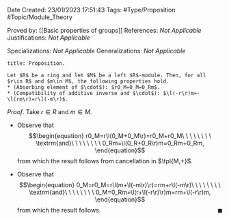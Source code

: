 <div class="topSpace"></div>

Date Created: 23/01/2023 17:51:43
Tags: #Type/Proposition #Topic/Module_Theory

Proved by: [[Basic properties of groups]]
References: _Not Applicable_
Justifications: _Not Applicable_

Specializations: _Not Applicable_
Generalizations: _Not Applicable_

``` ad-Proposition
title: Proposition.

Let $R$ be a ring and let $M$ be a left $R$-module. Then, for all $r\in R$ and $m\in M$, the following properties hold.
* (Absorbing element of $\cdot$): $r0_M=0_M=0_Rm$.
* (Compatibility of additive inverse and $\cdot$): $\l(-r\r)m=-\l(rm\r)=r\l(-m\r)$.

```

_Proof_. Take $r\in R$ and $m\in M$.
* Observe that
$$\begin{equation}
    r0_M=r\l(0_M+0_M\r)=r0_M+r0_M\ \ \ \ \ \ \ \ \textrm{and}\ \ \ \ \ \ \ \ 0_Rm=\l(0_R+0_R\r)m=0_Rm+0_Rm,
\end{equation}$$
from which the result follows from cancellation in $\tpl{M,+}$.

* Observe that
$$\begin{equation}
    0_M=r0_M=r\l(m+\l(-m\r)\r)=rm+r\l(-m\r)\ \ \ \ \ \ \ \ \textrm{and}\ \ \ \ \ \ \ \ 0_M=0_Rm=\l(r+\l(-r\r)\r)m=rm+\l(-r\r)m,
\end{equation}$$
from which the result follows.<span style="float:right;">$\blacksquare$</span>
